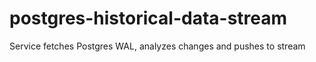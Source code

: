 # postgres-historical-data-stream
Service fetches Postgres WAL, analyzes changes and pushes to stream
